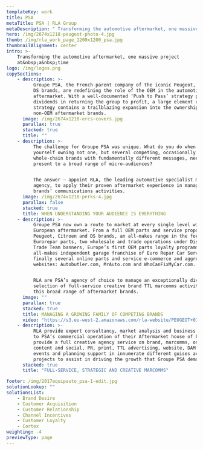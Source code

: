 ```yaml
---
templateKey: work
title: PSA
metaTitle: PSA | RLA Group
metaDescription: " Transforming the automotive aftermarket, one massive project at a time"
hero: /img/2674x1218-peugeot-photo-4.jpg
thumb: /img/rla_work_page_1200x1200_psa.jpg
thumbnailAlignment: center
intro: >-
    Transforming the automotive aftermarket, one massive project
    at&nbsp;a&nbsp;time
logo: /img/logos.png
copySections:
    - description: >-
          Groupe PSA, the French parent company of the iconic Peugeot, Citroen and
          DS brands, are redefining the role of the OEM in the automotive
          aftermarket. With a well-documented ‘Push to Pass’ strategy paying huge
          dividends in returning the group to profit, a large element of that
          strategy contains a trailblazing expansion into the ownership of several
          non-OEM aftermarket brands.
      image: /img/2674x1218-ercs-covers.jpg
      parallax: true
      stacked: true
      title: ""
    - description: >-
          The challenge for Groupe PSA was unique. What do you do when you find
          yourself owning not one, but several competing, occasionally conflicting
          whole-chain brands with fundamentally different messages, needing to
          present to a broad range of micro-audiences? 


          The answer – appoint RLA, the leading automotive specialist marketing
          agency, to apply their proven aftermarket experience in managing your
          brands’ communications activities.
      image: /img/2674x1218-perks-4.jpg
      parallax: false
      stacked: true
      title: WHEN UNDERSTANDING YOUR AUDIENCE IS EVERYTHING
    - description: >-
          Groupe PSA now own a route to market at every single level within the
          European aftermarket. From a full OEM parts and service proposition for
          Peugeot, Citroen and DS brands, an all-makes range in the form of
          Eurorepar parts, two wholesale and trade operations under Distrigo and
          Trade Team banners, Europe’s first OEM parts loyalty programme: PERKS, the
          all-makes independent garage franchise of Euro Repar Car Service, and
          finally several online parts and service e-commerce and aggregation
          websites: Autobutler.com, MrAuto.com and WhoCanFixMyCar.com. Phew! 


          RLA are PSA’s agency of choice to manage an exceptionally diverse
          selection of full-service creative brand TTL marcomms activities behind
          this broad range of aftermarket brands.
      image: ""
      parallax: true
      stacked: true
      title: MANAGING A GROWING FAMILY OF COMPETING BRANDS
      video: "https://s3.eu-west-2.amazonaws.com/rla-website/PEUGEOT+01+BRAKING_V1_1.mp4"
    - description: >-
          RLA provide expert consultancy, market analysis and business case support
          to PSA’s commercial operation of their Aftermarket house of brands. We
          provide a full creative agency service on brand, marcomms, on and offline,
          content and social, PR, print, TTL advertising, website, DAM portal,
          events and planning support in innumerate different guises across numerous
          projects to assist in driving the growth that Groupe PSA demands.
      stacked: true
      title: "FULL-SERVICE, STRATEGIC AND CREATIVE MARCOMMS"

footer: /img/2017equipauto_psa-1-edit.jpg
solutionLookup: ""
solutionsList:
    - Brand Desire
    - Customer Acquisition
    - Customer Relationship
    - Channel Incentives
    - Customer Loyalty
    - Cortex
weighting: -4
previewType: page
---
```

